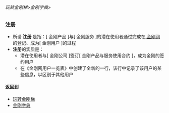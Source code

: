 ###### 玩转金刚梯>金刚字典>
### 注册
- 所请<strong> 注册 </strong>是指：[ 金刚产品 ]与[ 金刚服务 ]的潜在使用者通过完成在[ 金刚网 ](https://github.com/a2zitpro/web/blob/master/LadderFree/kkDictionary/KKSiteZh.md)的登记、成为[ 金刚用户 ]的过程
- <strong> 注册</strong>的实质是：
  - 潜在使用者与[ 金刚公司 ]签订[ 金刚产品与服务使用合约 ]，成为金刚的签约用户
  - 在《金刚网用户一览表》中创建了全新的一行，该行中记录了该用户的某些信息，以区别于其他用户

#### 返回到
- [玩转金刚梯](https://github.com/a2zitpro/web/blob/master/LadderFree/A.md)
- [金刚字典](https://github.com/a2zitpro/web/blob/master/LadderFree/kkDictionary/kkDictionary.md)



